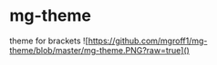 # mg-theme
 theme for brackets
![https://github.com/mgroff1/mg-theme/blob/master/mg-theme.PNG?raw=true]()
